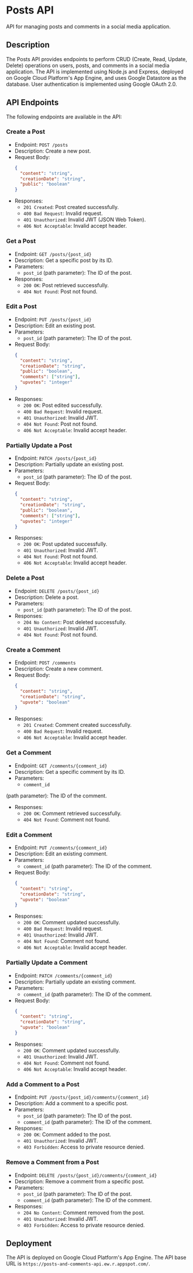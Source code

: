 # Posts API

API for managing posts and comments in a social media application.

## Description

The Posts API provides endpoints to perform CRUD (Create, Read, Update, Delete) operations on users, posts, and comments in a social media application. The API is implemented using Node.js and Express, deployed on Google Cloud Platform's App Engine, and uses Google Datastore as the database. User authentication is implemented using Google OAuth 2.0.

## API Endpoints

The following endpoints are available in the API:

### Create a Post

- Endpoint: `POST /posts`
- Description: Create a new post.
- Request Body:
  ```json
  {
    "content": "string",
    "creationDate": "string",
    "public": "boolean"
  }
  ```
- Responses:
  - `201 Created`: Post created successfully.
  - `400 Bad Request`: Invalid request.
  - `401 Unauthorized`: Invalid JWT (JSON Web Token).
  - `406 Not Acceptable`: Invalid accept header.

### Get a Post

- Endpoint: `GET /posts/{post_id}`
- Description: Get a specific post by its ID.
- Parameters:
  - `post_id` (path parameter): The ID of the post.
- Responses:
  - `200 OK`: Post retrieved successfully.
  - `404 Not Found`: Post not found.

### Edit a Post

- Endpoint: `PUT /posts/{post_id}`
- Description: Edit an existing post.
- Parameters:
  - `post_id` (path parameter): The ID of the post.
- Request Body:
  ```json
  {
    "content": "string",
    "creationDate": "string",
    "public": "boolean",
    "comments": ["string"],
    "upvotes": "integer"
  }
  ```
- Responses:
  - `200 OK`: Post edited successfully.
  - `400 Bad Request`: Invalid request.
  - `401 Unauthorized`: Invalid JWT.
  - `404 Not Found`: Post not found.
  - `406 Not Acceptable`: Invalid accept header.

### Partially Update a Post

- Endpoint: `PATCH /posts/{post_id}`
- Description: Partially update an existing post.
- Parameters:
  - `post_id` (path parameter): The ID of the post.
- Request Body:
  ```json
  {
    "content": "string",
    "creationDate": "string",
    "public": "boolean",
    "comments": ["string"],
    "upvotes": "integer"
  }
  ```
- Responses:
  - `200 OK`: Post updated successfully.
  - `401 Unauthorized`: Invalid JWT.
  - `404 Not Found`: Post not found.
  - `406 Not Acceptable`: Invalid accept header.

### Delete a Post

- Endpoint: `DELETE /posts/{post_id}`
- Description: Delete a post.
- Parameters:
  - `post_id` (path parameter): The ID of the post.
- Responses:
  - `204 No Content`: Post deleted successfully.
  - `401 Unauthorized`: Invalid JWT.
  - `404 Not Found`: Post not found.

### Create a Comment

- Endpoint: `POST /comments`
- Description: Create a new comment.
- Request Body:
  ```json
  {
    "content": "string",
    "creationDate": "string",
    "upvote": "boolean"
  }
  ```
- Responses:
  - `201 Created`: Comment created successfully.
  - `400 Bad Request`: Invalid request.
  - `406 Not Acceptable`: Invalid accept header.

### Get a Comment

- Endpoint: `GET /comments/{comment_id}`
- Description: Get a specific comment by its ID.
- Parameters:
  - `comment_id`

 (path parameter): The ID of the comment.
- Responses:
  - `200 OK`: Comment retrieved successfully.
  - `404 Not Found`: Comment not found.

### Edit a Comment

- Endpoint: `PUT /comments/{comment_id}`
- Description: Edit an existing comment.
- Parameters:
  - `comment_id` (path parameter): The ID of the comment.
- Request Body:
  ```json
  {
    "content": "string",
    "creationDate": "string",
    "upvote": "boolean"
  }
  ```
- Responses:
  - `200 OK`: Comment updated successfully.
  - `400 Bad Request`: Invalid request.
  - `401 Unauthorized`: Invalid JWT.
  - `404 Not Found`: Comment not found.
  - `406 Not Acceptable`: Invalid accept header.

### Partially Update a Comment

- Endpoint: `PATCH /comments/{comment_id}`
- Description: Partially update an existing comment.
- Parameters:
  - `comment_id` (path parameter): The ID of the comment.
- Request Body:
  ```json
  {
    "content": "string",
    "creationDate": "string",
    "upvote": "boolean"
  }
  ```
- Responses:
  - `200 OK`: Comment updated successfully.
  - `401 Unauthorized`: Invalid JWT.
  - `404 Not Found`: Comment not found.
  - `406 Not Acceptable`: Invalid accept header.

### Add a Comment to a Post

- Endpoint: `PUT /posts/{post_id}/comments/{comment_id}`
- Description: Add a comment to a specific post.
- Parameters:
  - `post_id` (path parameter): The ID of the post.
  - `comment_id` (path parameter): The ID of the comment.
- Responses:
  - `200 OK`: Comment added to the post.
  - `401 Unauthorized`: Invalid JWT.
  - `403 Forbidden`: Access to private resource denied.

### Remove a Comment from a Post

- Endpoint: `DELETE /posts/{post_id}/comments/{comment_id}`
- Description: Remove a comment from a specific post.
- Parameters:
  - `post_id` (path parameter): The ID of the post.
  - `comment_id` (path parameter): The ID of the comment.
- Responses:
  - `204 No Content`: Comment removed from the post.
  - `401 Unauthorized`: Invalid JWT.
  - `403 Forbidden`: Access to private resource denied.

## Deployment

The API is deployed on Google Cloud Platform's App Engine. The API base URL is `https://posts-and-comments-api.ew.r.appspot.com/`.
